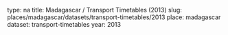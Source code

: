 type: na
title: Madagascar / Transport Timetables (2013)
slug: places/madagascar/datasets/transport-timetables/2013
place: madagascar
dataset: transport-timetables
year: 2013
